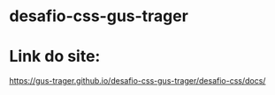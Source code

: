 # desafio-css-gus-trager

# Link do site:
https://gus-trager.github.io/desafio-css-gus-trager/desafio-css/docs/